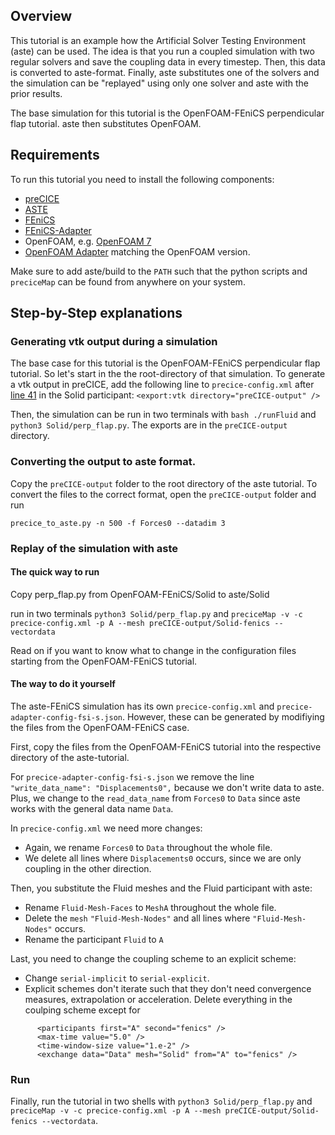 ## Overview

This tutorial is an example how the Artificial Solver Testing Environment (aste) can be used. The idea is that you run a coupled simulation with two regular solvers and save the coupling data in every timestep. Then, this data is converted to aste-format. Finally, aste substitutes one of the solvers and the simulation can be "replayed" using only one solver and aste with the prior results.

The base simulation for this tutorial is the OpenFOAM-FEniCS perpendicular flap tutorial. aste then substitutes OpenFOAM.

## Requirements

To run this tutorial you need to install the following components:
- [preCICE](https://github.com/precice/precice/wiki/Get-preCICE)
- [ASTE](https://github.com/precice/aste/tree/develop)
- [FEniCS](https://fenicsproject.org/)
- [FEniCS-Adapter](https://github.com/precice/fenics-adapter)
- OpenFOAM, e.g. [OpenFOAM 7](https://openfoam.org/version/7/)
- [OpenFOAM Adapter](https://github.com/precice/openfoam-adapter/wiki/Building) matching the OpenFOAM version.

Make sure to add aste/build to the ```PATH``` such that the python scripts and ```preciceMap``` can be found from anywhere on your system.

## Step-by-Step explanations

### Generating vtk output during a simulation

The base case for this tutorial is the OpenFOAM-FEniCS perpendicular flap tutorial. So let's start in the the root-directory of that simulation.
To generate a vtk output in preCICE, add the following line to ```precice-config.xml``` after [line 41](https://github.com/precice/tutorials/blob/develop/FSI/flap_perp/OpenFOAM-FEniCS/precice-config.xml#L41) in the Solid participant:
```<export:vtk directory="preCICE-output" />```

Then, the simulation can be run in two terminals with ```bash ./runFluid``` and ```python3 Solid/perp_flap.py```.
The exports are in the ```preCICE-output``` directory.

### Converting the output to aste format.

Copy the ```preCICE-output``` folder to the root directory of the aste tutorial. 
To convert the files to the correct format, open the ```preCICE-output``` folder and run

```precice_to_aste.py -n 500 -f Forces0 --datadim 3```

### Replay of the simulation with aste

#### The quick way to run 
Copy perp_flap.py from OpenFOAM-FEniCS/Solid to aste/Solid

run in two terminals ```python3 Solid/perp_flap.py``` and ```preciceMap -v -c precice-config.xml -p A --mesh preCICE-output/Solid-fenics --vectordata```

Read on if you want to know what to change in the configuration files starting from the OpenFOAM-FEniCS tutorial.

#### The way to do it yourself

The aste-FEniCS simulation has its own ```precice-config.xml``` and ```precice-adapter-config-fsi-s.json```. 
However, these can be generated by modifiying the files from the OpenFOAM-FEniCS case. 

First, copy the files from the OpenFOAM-FEniCS tutorial into the respective directory of the aste-tutorial. 

For ```precice-adapter-config-fsi-s.json``` we remove the line ```"write_data_name": "Displacements0",``` because we don't write data to aste.
Plus, we change to the ```read_data_name``` from ```Forces0``` to ```Data``` since aste works with the general data name ```Data```.

In ```precice-config.xml``` we need more changes:

- Again, we rename ```Forces0``` to ```Data``` throughout the whole file.
- We delete all lines where ```Displacements0``` occurs, since we are only coupling in the other direction.


Then, you substitute the Fluid meshes and the Fluid participant with aste:

- Rename ```Fluid-Mesh-Faces``` to ```MeshA``` throughout the whole file.
- Delete the ```mesh``` ```"Fluid-Mesh-Nodes"``` and all lines where ```"Fluid-Mesh-Nodes"``` occurs.
- Rename the participant ```Fluid``` to ```A```

Last, you need to change the coupling scheme to an explicit scheme:

- Change ```serial-implicit``` to ```serial-explicit```.
- Explicit schemes don't iterate such that they don't need convergence measures, extrapolation or acceleration. Delete everything in the coulping scheme except for 
```
      <participants first="A" second="fenics" />
      <max-time value="5.0" />
      <time-window-size value="1.e-2" />
      <exchange data="Data" mesh="Solid" from="A" to="fenics" />
```

### Run
Finally, run the tutorial in two shells with ```python3 Solid/perp_flap.py``` and ```preciceMap -v -c precice-config.xml -p A --mesh preCICE-output/Solid-fenics --vectordata```.








